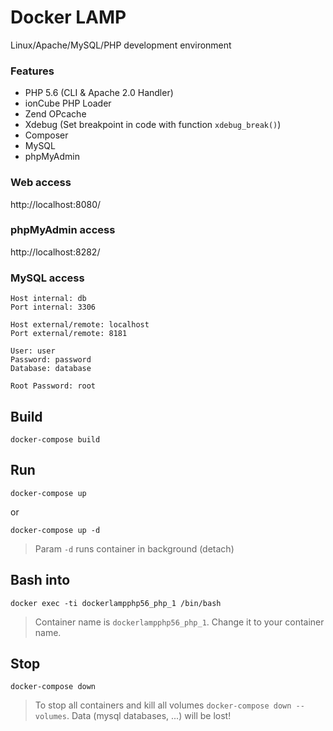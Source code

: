 Docker LAMP
===========

Linux/Apache/MySQL/PHP development environment

### Features

-	PHP 5.6 (CLI & Apache 2.0 Handler)
-	ionCube PHP Loader
-	Zend OPcache
-	Xdebug (Set breakpoint in code with function `xdebug_break()`\)
-	Composer
-	MySQL
-	phpMyAdmin

### Web access

http://localhost:8080/

### phpMyAdmin access

http://localhost:8282/

### MySQL access

```
Host internal: db
Port internal: 3306

Host external/remote: localhost
Port external/remote: 8181

User: user
Password: password
Database: database

Root Password: root
```

Build
-----

```
docker-compose build
```

Run
---

```
docker-compose up
```

or

```
docker-compose up -d
```

> Param `-d` runs container in background (detach)

Bash into
---------

```
docker exec -ti dockerlampphp56_php_1 /bin/bash
```

> Container name is `dockerlampphp56_php_1`. Change it to your container name.

Stop
----

```
docker-compose down
```

> To stop all containers and kill all volumes `docker-compose down --volumes`. Data (mysql databases, ...) will be lost!
